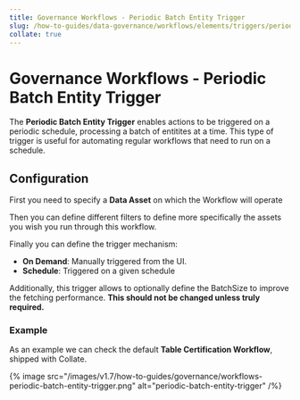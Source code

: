 ```yaml
---
title: Governance Workflows - Periodic Batch Entity Trigger
slug: /how-to-guides/data-governance/workflows/elements/triggers/periodic-batch-entity-trigger
collate: true
---
```


# Governance Workflows - Periodic Batch Entity Trigger

The **Periodic Batch Entity Trigger** enables actions to be triggered on a periodic schedule, processing a batch of entitites at a time.
This type of trigger is useful for automating regular workflows that need to run on a schedule.

## Configuration

First you need to specify a **Data Asset** on which the Workflow will operate

Then you can define different filters to define more specifically the assets you wish you run through this workflow.

Finally you can define the trigger mechanism:

- **On Demand**: Manually triggered from the UI.
- **Schedule**: Triggered on a given schedule

Additionally, this trigger allows to optionally define the BatchSize to improve the fetching performance. **This should not be changed unless truly required.**

### Example

As an example we can check the default **Table Certification Workflow**, shipped with Collate.

{% image src="/images/v1.7/how-to-guides/governance/workflows-periodic-batch-entity-trigger.png" alt="periodic-batch-entity-trigger" /%}
